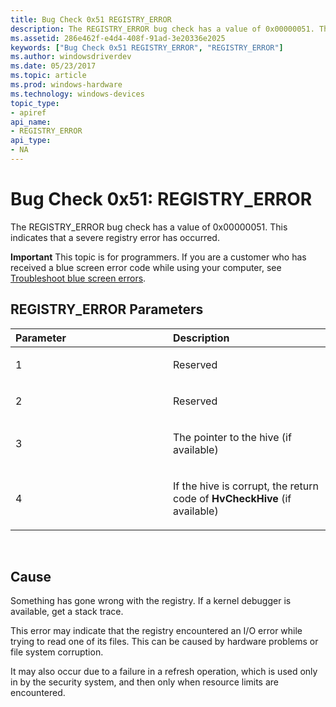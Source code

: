 ```yaml
---
title: Bug Check 0x51 REGISTRY_ERROR
description: The REGISTRY_ERROR bug check has a value of 0x00000051. This indicates that a severe registry error has occurred.
ms.assetid: 286e462f-e4d4-408f-91ad-3e20336e2025
keywords: ["Bug Check 0x51 REGISTRY_ERROR", "REGISTRY_ERROR"]
ms.author: windowsdriverdev
ms.date: 05/23/2017
ms.topic: article
ms.prod: windows-hardware
ms.technology: windows-devices
topic_type:
- apiref
api_name:
- REGISTRY_ERROR
api_type:
- NA
---
```


# Bug Check 0x51: REGISTRY\_ERROR


The REGISTRY\_ERROR bug check has a value of 0x00000051. This indicates that a severe registry error has occurred.

**Important** This topic is for programmers. If you are a customer who has received a blue screen error code while using your computer, see [Troubleshoot blue screen errors](http://windows.microsoft.com/windows-10/troubleshoot-blue-screen-errors).

## REGISTRY\_ERROR Parameters


<table>
<colgroup>
<col width="50%" />
<col width="50%" />
</colgroup>
<thead>
<tr class="header">
<th align="left">Parameter</th>
<th align="left">Description</th>
</tr>
</thead>
<tbody>
<tr class="odd">
<td align="left"><p>1</p></td>
<td align="left"><p>Reserved</p></td>
</tr>
<tr class="even">
<td align="left"><p>2</p></td>
<td align="left"><p>Reserved</p></td>
</tr>
<tr class="odd">
<td align="left"><p>3</p></td>
<td align="left"><p>The pointer to the hive (if available)</p></td>
</tr>
<tr class="even">
<td align="left"><p>4</p></td>
<td align="left"><p>If the hive is corrupt, the return code of <strong>HvCheckHive</strong> (if available)</p></td>
</tr>
</tbody>
</table>

 

Cause
-----

Something has gone wrong with the registry. If a kernel debugger is available, get a stack trace.

This error may indicate that the registry encountered an I/O error while trying to read one of its files. This can be caused by hardware problems or file system corruption.

It may also occur due to a failure in a refresh operation, which is used only in by the security system, and then only when resource limits are encountered.

 

 




